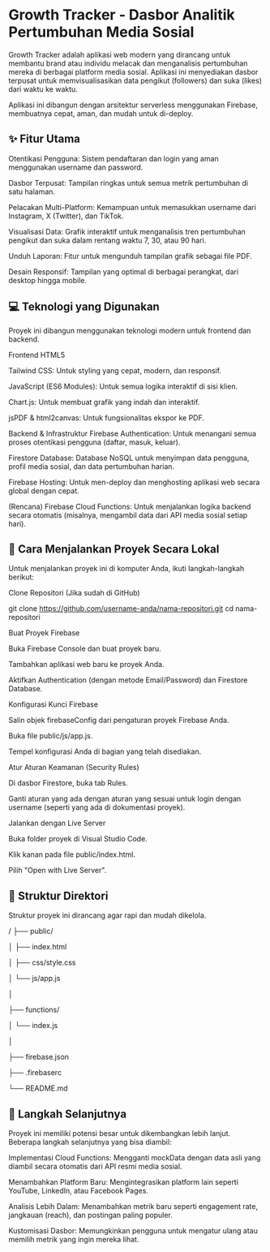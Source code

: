 # Growth Tracker - Dasbor Analitik Pertumbuhan Media Sosial

Growth Tracker adalah aplikasi web modern yang dirancang untuk membantu brand atau individu melacak dan menganalisis pertumbuhan mereka di berbagai platform media sosial. Aplikasi ini menyediakan dasbor terpusat untuk memvisualisasikan data pengikut (followers) dan suka (likes) dari waktu ke waktu.

Aplikasi ini dibangun dengan arsitektur serverless menggunakan Firebase, membuatnya cepat, aman, dan mudah untuk di-deploy.

## ✨ Fitur Utama
Otentikasi Pengguna: Sistem pendaftaran dan login yang aman menggunakan username dan password.

Dasbor Terpusat: Tampilan ringkas untuk semua metrik pertumbuhan di satu halaman.

Pelacakan Multi-Platform: Kemampuan untuk memasukkan username dari Instagram, X (Twitter), dan TikTok.

Visualisasi Data: Grafik interaktif untuk menganalisis tren pertumbuhan pengikut dan suka dalam rentang waktu 7, 30, atau 90 hari.

Unduh Laporan: Fitur untuk mengunduh tampilan grafik sebagai file PDF.

Desain Responsif: Tampilan yang optimal di berbagai perangkat, dari desktop hingga mobile.

## 💻 Teknologi yang Digunakan
Proyek ini dibangun menggunakan teknologi modern untuk frontend dan backend.

Frontend
HTML5

Tailwind CSS: Untuk styling yang cepat, modern, dan responsif.

JavaScript (ES6 Modules): Untuk semua logika interaktif di sisi klien.

Chart.js: Untuk membuat grafik yang indah dan interaktif.

jsPDF & html2canvas: Untuk fungsionalitas ekspor ke PDF.

Backend & Infrastruktur
Firebase Authentication: Untuk menangani semua proses otentikasi pengguna (daftar, masuk, keluar).

Firestore Database: Database NoSQL untuk menyimpan data pengguna, profil media sosial, dan data pertumbuhan harian.

Firebase Hosting: Untuk men-deploy dan menghosting aplikasi web secara global dengan cepat.

(Rencana) Firebase Cloud Functions: Untuk menjalankan logika backend secara otomatis (misalnya, mengambil data dari API media sosial setiap hari).

## 🚀 Cara Menjalankan Proyek Secara Lokal
Untuk menjalankan proyek ini di komputer Anda, ikuti langkah-langkah berikut:

Clone Repositori (Jika sudah di GitHub)

git clone https://github.com/username-anda/nama-repositori.git
cd nama-repositori

Buat Proyek Firebase

Buka Firebase Console dan buat proyek baru.

Tambahkan aplikasi web baru ke proyek Anda.

Aktifkan Authentication (dengan metode Email/Password) dan Firestore Database.

Konfigurasi Kunci Firebase

Salin objek firebaseConfig dari pengaturan proyek Firebase Anda.

Buka file public/js/app.js.

Tempel konfigurasi Anda di bagian yang telah disediakan.

Atur Aturan Keamanan (Security Rules)

Di dasbor Firestore, buka tab Rules.

Ganti aturan yang ada dengan aturan yang sesuai untuk login dengan username (seperti yang ada di dokumentasi proyek).

Jalankan dengan Live Server

Buka folder proyek di Visual Studio Code.

Klik kanan pada file public/index.html.

Pilih "Open with Live Server".

## 📁 Struktur Direktori
Struktur proyek ini dirancang agar rapi dan mudah dikelola.

/
├── public/

│   ├── index.html

│   ├── css/style.css

│      └── js/app.js

│

├── functions/ 

│    └── index.js

│

├── firebase.json

├── .firebaserc

  └── README.md



## 🔮 Langkah Selanjutnya
Proyek ini memiliki potensi besar untuk dikembangkan lebih lanjut. Beberapa langkah selanjutnya yang bisa diambil:

Implementasi Cloud Functions: Mengganti mockData dengan data asli yang diambil secara otomatis dari API resmi media sosial.

Menambahkan Platform Baru: Mengintegrasikan platform lain seperti YouTube, LinkedIn, atau Facebook Pages.

Analisis Lebih Dalam: Menambahkan metrik baru seperti engagement rate, jangkauan (reach), dan postingan paling populer.

Kustomisasi Dasbor: Memungkinkan pengguna untuk mengatur ulang atau memilih metrik yang ingin mereka lihat.
